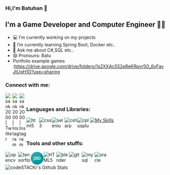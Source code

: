 ### Hi,I'm Batuhan 👋

## I'm a Game Developer and Computer Engineer 👨‍💻



- 💻 I’m currently working on my projects
- 🌱 I’m currently learning Spring Boot, Docker etc..
- 💬 Ask me about C#,SQL etc..
- 😄 Pronouns: Batu
- Portfolio example games :https://drive.google.com/drive/folders/1s2XXAc552eReKRpvr5O_6yFavJtUgH1D?usp=sharing

### Connect with me:

[<img align="left" alt="sank2000 | Twitter" width="22px" src="https://cdn.jsdelivr.net/npm/simple-icons@v3/icons/twitter.svg" />][twitter]
[<img align="left" alt="sank2000 | Instagram" width="22px" src="https://cdn.jsdelivr.net/npm/simple-icons@v3/icons/instagram.svg" />][instagram]
[<img align="left" alt="sank2000 | Instagram" width="22px" src="https://cdn.jsdelivr.net/npm/simple-icons@3.6.1/icons/linkedin.svg" />][Linkedln]

<br />

### Languages and Libraries:


[![My Skills](https://skillicons.dev/icons?i=py,css3,cs,cpp,java)](https://skillicons.dev)
<img align="left" src="https://devicons.github.io/devicon/devicon.git/icons/html5/html5-original-wordmark.svg" alt="html5" width="40" height="40"/> 
<img align="left" src="https://devicons.github.io/devicon/devicon.git/icons/css3/css3-original-wordmark.svg" alt="css3" width="40" height="40"/> 
<img align="left" src="https://devicons.github.io/devicon/devicon.git/icons/selenium/selenium-original.svg" alt="selenium" width="40" height="40"/> 
<img align="left" src="https://cdn.jsdelivr.net/gh/devicons/devico.gitn/icons/csharp/csharp-original.svg" alt="csharp" width="40" height="40"/> 
<img align="left" src="https://devicons.github.io/devicon/devicon.git/icons/cplusplus/cplusplus-original.svg" alt="cplusplus" width="40" height="40"/>


<br />

### Tools and other stuffs:
<img align="left" src="https://www.vectorlogo.zone/logos/opencv/opencv-icon.svg" alt="opencv" width="40" height="40"/>
<img  align="left" src="https://www.vectorlogo.zone/logos/tensorflow/tensorflow-icon.svg" alt="tensorflow" width="40" height="40"/
<img align="left" src="https://devicons.github.io/devicon/devicon.git/icons/android/android-original-wordmark.svg" alt="android" width="40" height="40"/>
<img align="left" alt="HTML5" src="https://raw.githubusercontent.com/Proinfinto/Tech-stuffs/master/PNG/Ardunio.png" width="40" height="40" />
<img align="left" alt="HTML5" src="https://raw.githubusercontent.com/sank2000/Tech-stuffs/master/PNG/visualstudiocode.png" width="40" height="40"/>
<img align="left" src="https://download.blender.org/branding/community/blender_community_badge_white.svg" alt="blender" width="40" height="40"/> 
<img align="left" src="https://www.vectorlogo.zone/logos/git-scm/git-scm-icon.svg" alt="git" width="40" height="40"/> 
<img align="left" src="https://devicons.github.io/devicon/devicon.git/icons/mysql/mysql-original-wordmark.svg" alt="mysql" width="40" height="40"/> 
<img align="left" src="https://devicons.github.io/devicon/devicon.git/icons/oracle/oracle-original.svg" alt="oracle" width="40" height="40"/> 



<br />

<img align="left" alt="codeSTACKr's Github Stats" src="https://github-readme-stats.codestackr.vercel.app/api?username=batuxyilmaz&show_icons=true&hide_border=true" />


[twitter]: https://twitter.com/batuuu_Y
[instagram]: https://www.instagram.com/batuxyilmaz/
[Linkedln]: https://www.linkedin.com/in/batuyilmazz/


